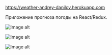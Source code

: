 https://weather-andrey-danilov.herokuapp.com

Приложение прогноза погоды на React/Redux.

![Image alt](https://github.com/Danilov-Andrey/weather/blob/master/1.jpg)

![Image alt](https://github.com/Danilov-Andrey/weather/blob/master/2.jpg)

![Image alt](https://github.com/Danilov-Andrey/weather/blob/master/3.jpg)
